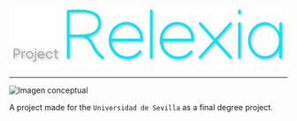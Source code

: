 ![Logo relexia](./images/Relexia_logo.png)
***
![Imagen conceptual](./images/Previsualización.jpg)

   A project made for the `Universidad de Sevilla` as a final degree project.


